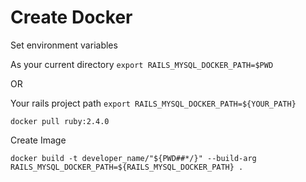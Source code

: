 # Create Docker

Set environment variables

As your current directory 
`
export RAILS_MYSQL_DOCKER_PATH=$PWD
`

OR

Your rails project path
`
export RAILS_MYSQL_DOCKER_PATH=${YOUR_PATH}
`

`
docker pull ruby:2.4.0
`

Create Image

```
docker build -t developer_name/"${PWD##*/}" --build-arg RAILS_MYSQL_DOCKER_PATH=${RAILS_MYSQL_DOCKER_PATH} .
```
